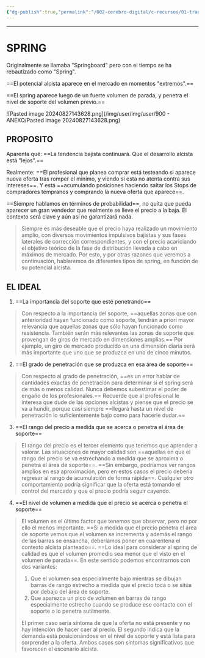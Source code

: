 ```yaml
---
{"dg-publish":true,"permalink":"/002-cerebro-digital/c-recursos/01-trading/a-libros/02-el-metodo-wyckoff/g1-spring/"}
---
```



---
# SPRING
Originalmente se llamaba "Springboard" pero con el tiempo se ha rebautizado como "Spring". 

 ==El potencial alcista aparece en el mercado en momentos "extremos".==
 
==El spring aparece luego de un fuerte volumen de parada, y penetra el nivel de soporte del volumen previo.==

![Pasted image 20240827143628.png](/img/user/img/user/900 - ANEXO/Pasted image 20240827143628.png)

## PROPOSITO
Aparenta qué:
==La tendencia bajista continuará. Que el desarrollo alcista está "lejos".==

Realmente:
==El profesional que planea comprar está testeando si aparece nueva oferta tras romper el mínimo, y viendo si esta no atenta contra sus intereses==. Y está ==acumulando posiciones haciendo saltar los Stops de compradores tempranos y comprando la nueva oferta que aparece==.

==Siempre hablamos en términos de probabilidad==, no quita que pueda aparecer un gran vendedor que realmente se lleve el precio a la baja. El contexto será clave y aún así no garantizará nada.

>Siempre es más deseable que el precio haya realizado un movimiento amplio, con diversos movimientos impulsivos bajistas y sus fases laterales de corrección correspondientes, y con el precio acariciando el objetivo teórico de la fase de distribución llevada a cabo en máximos de mercado. Por esto, y por otras razones que veremos a continuación, hablaremos de diferentes tipos de spring, en función de su potencial alcista.


## EL IDEAL
1. ==La importancia del soporte que esté penetrando==
> Con respecto a la importancia del soporte, ==aquellas zonas que con anterioridad hayan funcionado como soporte, tendrán a priori mayor relevancia que aquellas zonas que sólo hayan funcionado como resistencia. También serán más relevantes las zonas de soporte que provengan de giros de mercado en dimensiones amplias.== Por ejemplo, un giro de mercado producido en una dimensión diaria será más importante que uno que se produzca en uno de cinco minutos.

2. ==El grado de penetración que se produzca en esa área de soporte==
> Con respecto al grado de penetración, ==es un error hablar de cantidades exactas de penetración para determinar si el spring será de más o menos calidad. Nunca  debemos subestimar el poder de engaño de los profesionales.== Recuerde que al profesional le interesa que dude de las opciones alcistas y piense que el precio se va a hundir, porque casi siempre ==llegará hasta un nivel de penetración lo suficientemente bajo como para hacerle dudar.==

3. ==El rango del precio a medida que se acerca o penetra el área de soporte==
> El rango del precio es el tercer elemento que tenemos que aprender a valorar. Las situaciones de mayor calidad son ==aquellas en que el rango del precio se va estrechando a medida que se aproxima o penetra el área de soporte==. ==Sin embargo, podríamos ver rangos amplios en esa aproximación, pero en estos casos el precio debería regresar al rango de acumulación de forma rápida==. Cualquier otro  comportamiento podría significar que la oferta está tomando el control del mercado y que el precio podría seguir cayendo.

4. ==El nivel de volumen a medida que el precio se acerca o penetra el soporte==
>El volumen es el último factor que tenemos que observar, pero no por ello el menos importante. ==Si a medida que el precio penetra el área de soporte vemos que el volumen se incrementa y además el rango de las barras se ensancha, deberíamos poner en cuarentena el contexto alcista planteado==. ==Lo ideal para considerar al spring de calidad es que el volumen promedio sea menor que el visto en el volumen de parada==. En este sentido podemos encontrarnos con dos variantes:  
>
>1. Que el volumen sea especialmente bajo mientras se dibujan barras de rango estrecho a medida que el precio toca o se sitúa por debajo del área de soporte.  
>2. Que aparezca un pico de volumen en barras de rango especialmente estrecho cuando se produce ese contacto con el soporte o lo penetra sutilmente.  
>
>El primer caso sería síntoma de que la oferta no está presente y no hay intención de hacer caer al precio. El segundo indica que la demanda está posicionándose en el nivel de soporte y está lista para sorprender a la oferta. Ambos casos son síntomas significativos que favorecen el escenario alcista.



